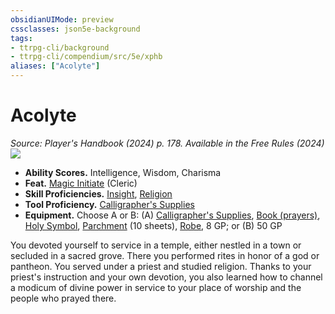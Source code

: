 ```yaml
---
obsidianUIMode: preview
cssclasses: json5e-background
tags:
- ttrpg-cli/background
- ttrpg-cli/compendium/src/5e/xphb
aliases: ["Acolyte"]
---
```

# Acolyte
*Source: Player's Handbook (2024) p. 178. Available in the Free Rules (2024)*  
![](2-Mechanics/CLI/backgrounds/img/acolyte.webp#right)

- **Ability Scores.** Intelligence, Wisdom, Charisma  
- **Feat.** [Magic Initiate](2-Mechanics/CLI/feats/magic-initiate-xphb.md) (Cleric)  
- **Skill Proficiencies.** [Insight](2-Mechanics/CLI/rules/skills.md#Insight), [Religion](2-Mechanics/CLI/rules/skills.md#Religion)  
- **Tool Proficiency.** [Calligrapher's Supplies](2-Mechanics/CLI/items/calligraphers-supplies-xphb.md)  
- **Equipment.** Choose A or B: (A) [Calligrapher's Supplies](2-Mechanics/CLI/items/calligraphers-supplies-xphb.md), [Book (prayers)](2-Mechanics/CLI/items/book-xphb.md), [Holy Symbol](2-Mechanics/CLI/items/holy-symbol-xphb.md), [Parchment](2-Mechanics/CLI/items/parchment-xphb.md) (10 sheets), [Robe](2-Mechanics/CLI/items/robe-xphb.md), 8 GP; or (B) 50 GP  

You devoted yourself to service in a temple, either nestled in a town or secluded in a sacred grove. There you performed rites in honor of a god or pantheon. You served under a priest and studied religion. Thanks to your priest's instruction and your own devotion, you also learned how to channel a modicum of divine power in service to your place of worship and the people who prayed there.